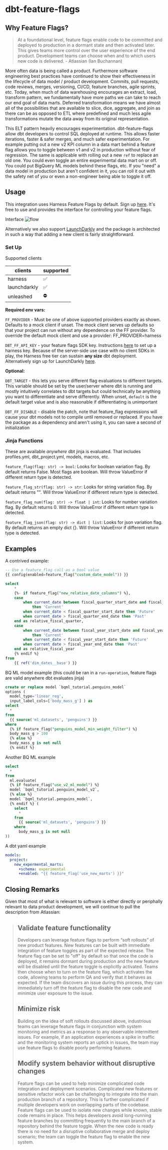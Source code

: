 # dbt-feature-flags

## Why Feature Flags?

> At a foundational level, feature flags enable code to be committed and deployed to production in a dormant state and then activated later. This gives teams more control over the user experience of the end product. Development teams can choose when and to which users new code is delivered. - Atlassian (Ian Buchannan)


More often data is being called a product. Furthermore software engineering best practices have continued to show their effectiveness in the lifecycle of data model / product development. Commits, pull requests, code reviews, merges, versioning, CI/CD, feature branches, agile sprints, etc. Today, when much of data warehousing encourages an extract, load, transform pattern, we fundamentally have more paths we can take to reach our end goal of data marts. Deferred transformation means we have almost all of the possibilities that are available to slice, dice, aggregate, and join as there can be as opposed to ETL where predefined and much less agile transformations mutate the data away from its original representation. 

This ELT pattern heavily encourages experimentation. dbt-feature-flags allow dbt developers to control SQL deployed at runtime. This allows faster iterations, faster & safer merges, and much safer experimentation. For example putting out a new v2 KPI column in a data mart behind a feature flag allows you to toggle between v1 and v2 in production without fear of regression. The same is applicable with rolling out a new `ref` to replace an old one. You could even toggle an entire experimental data mart on or off. You could put BigQuery ML models behind these flags, etc. If you "need" a data model in production but aren't confident in it, you can roll it out with the safety net of you or even a non-engineer being able to toggle it off. 

## Usage

This integration uses Harness Feature Flags by default. Sign up [here](https://harness.io/products/feature-flags). It's free to use and provides the interface for controlling your feature flags. 

Interface
![flow](https://files.helpdocs.io/kw8ldg1itf/articles/1j7pdkqh7j/1657792368788/screenshot-2022-07-14-at-10-52-03.png)

Alternatively we also support [LaunchDarkly](https://launchdarkly.com/) and the package is architected in such a way that adding a new client is fairly straightforward.

### Set Up

Supported clients

| clients      | supported |
|--------------|-----------|
| harness      | ✅         |
| launchdarkly | ✅         |
| unleashed    | ⛔️         |

**Required env vars:**

`FF_PROVIDER` - Must be one of above supported providers exactly as shown. Defaults to a mock client if unset. The mock client serves up defaults so that your project can run without any dependence on the FF provider. To override the default mock client and use a provider: FF_PROVIDER=harness

`DBT_FF_API_KEY` - your feature flags SDK key. Instructions [here](https://docs.harness.io/article/1j7pdkqh7j-create-a-feature-flag#step_3_create_an_sdk_key) to set up a harness key. Because of the server-side use case with no client SDKs in play, the Harness free tier can sustain **any size** dbt deployment. Alternatively sign up for LaunchDarkly [here](https://launchdarkly.com/start-trial/).

**Optional:**

`DBT_TARGET` - this lets you serve different flag evaluations to different targets. This variable should be set by the user/server where dbt is running and mostly intuitively correlates to dbt targets but could technically be anything you want to differentiate and serve differently. When unset, `default` is the default target value and is also reasonable if differentiating is unimportant

`DBT_FF_DISABLE` - disable the patch, note that feature_flag expressions will cause your dbt models not to compile until removed or replaced. If you have the package as a dependency and aren't using it, you can save a second of initialization

### Jinja Functions

These are available *anywhere* dbt jinja is evaluated. That includes profiles.yml, dbt_project.yml, models, macros, etc.

`feature_flag(flag: str) -> bool`: Looks for boolean variation flag. By default returns False. Most flags are boolean. Will throw ValueError if different return type is detected.

`feature_flag_str(flag: str) -> str`: Looks for string variation flag. By default returns "". Will throw ValueError if different return type is detected.

`feature_flag_num(flag: str) -> float | int`: Looks for number variation flag. By default returns 0. Will throw ValueError if different return type is detected.

`feature_flag_json(flag: str) -> dict | list`: Looks for json variation flag. By default returns an empty dict {}. Will throw ValueError if different return type is detected.

## Examples

A contrived example:

```sql
-- Use a feature_flag call as a bool value
{{ config(enabled=feature_flag("custom_date_model")) }}

select
    *
    {%- if feature_flag("new_relative_date_columns") %},
    case
        when current_date between fiscal_quarter_start_date and fiscal_quarter_end_date
            then 'Current'
        when current_date < fiscal_quarter_start_date then 'Future'
        when current_date > fiscal_quarter_end_date then 'Past'
    end as relative_fiscal_quarter,
    case
        when current_date between fiscal_year_start_date and fiscal_year_end_date
            then 'Current'
        when current_date < fiscal_year_start_date then 'Future'
        when current_date > fiscal_year_end_date then 'Past'
    end as relative_fiscal_year
    {% endif %}
from
    {{ ref('dim_dates__base') }}
```

BQ ML model example (this could be ran in a `run-operation`, feature flags are valid anywhere dbt evaluates jinja)

```sql
create or replace model `bqml_tutorial.penguins_model`
options (
  model_type='linear_reg',
  input_label_cols=['body_mass_g'] ) as
select
  *
from
  {{ source('ml_datasets', 'penguins') }}
where
  {% if feature_flag("penguins_model_min_weight_filter") %}
  body_mass_g > 100
  {% else %}
  body_mass_g is not null
  {% endif %}
```

Another BQ ML example

```sql
select
  *
from
  ml.evaluate(
  {% if feature_flag("use_v2_ml_model") %}
  model `bqml_tutorial.penguins_model_v2`,
  {% else %}
  model `bqml_tutorial.penguins_model`,
  {% endif %} (
    select
      *
    from
      {{ source('ml_datasets', 'penguins') }}
    where
      body_mass_g is not null
))
```

A dbt yaml example

```yaml
models:
  project:
    new_expermental_marts:
      +schema: experimental
      +enabled: "{{ feature_flag('use_new_marts') }}"

```

## Closing Remarks

Given that most of what is relevant to software is either directly or periphally relevant to data product development, we will continue to pull the description from Atlassian:

> ## Validate feature functionality
> Developers can leverage feature flags to perform “soft rollouts” of new product features. New features can be built with immediate integration of feature toggles as part of the expected release. The feature flag can be set to "off" by default so that once the code is deployed, it remains dormant during production and the new feature will be disabled until the feature toggle is explicitly activated. Teams then choose when to turn on the feature flag, which activates the code, allowing teams to perform QA and verify that it behaves as expected. If the team discovers an issue during this process, they can immediately turn off the feature flag to disable the new code and minimize user exposure to the issue.
> ## Minimize risk
> Building on the idea of soft rollouts discussed above, industrious teams can leverage feature flags in conjunction with system monitoring and metrics as a response to any observable intermittent issues. For example, if an application experiences a spike in traffic and the monitoring system reports an uptick in issues, the team may use feature flags to disable poorly performing features.
> ## Modify system behavior without disruptive changes
> Feature flags can be used to help minimize complicated code integration and deployment scenarios. Complicated new features or sensitive refactor work can be challenging to integrate into the main production branch of a repository. This is further complicated if multiple developers work on overlapping parts of the codebase. 
> Feature flags can be used to isolate new changes while known, stable code remains in place. This helps developers avoid long-running feature branches by committing frequently to the main branch of a repository behind the feature toggle. When the new code is ready there is no need for a disruptive collaborative merge and deploy scenario; the team can toggle the feature flag to enable the new system.

